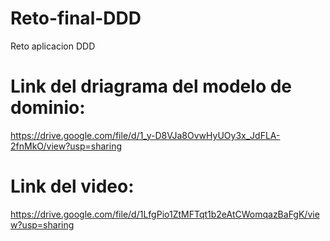 # Reto-final-DDD
Reto aplicacion DDD

# Link del driagrama del modelo de dominio:
https://drive.google.com/file/d/1_y-D8VJa8OvwHyUOy3x_JdFLA-2fnMkO/view?usp=sharing

# Link del video:
https://drive.google.com/file/d/1LfgPio1ZtMFTqt1b2eAtCWomqazBaFgK/view?usp=sharing
